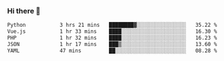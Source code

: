 ### Hi there 👋

<!--START_SECTION:waka-->

```txt
Python           3 hrs 21 mins   ████████▓░░░░░░░░░░░░░░░░   35.22 %
Vue.js           1 hr 33 mins    ████░░░░░░░░░░░░░░░░░░░░░   16.30 %
PHP              1 hr 32 mins    ████░░░░░░░░░░░░░░░░░░░░░   16.23 %
JSON             1 hr 17 mins    ███▒░░░░░░░░░░░░░░░░░░░░░   13.60 %
YAML             47 mins         ██░░░░░░░░░░░░░░░░░░░░░░░   08.28 %
```

<!--END_SECTION:waka-->

<!--
**Jonas-VanHaeken/Jonas-VanHaeken** is a ✨ _special_ ✨ repository because its `README.md` (this file) appears on your GitHub profile.

Here are some ideas to get you started:

- 🔭 I’m currently working on ...
- 🌱 I’m currently learning ...
- 👯 I’m looking to collaborate on ...
- 🤔 I’m looking for help with ...
- 💬 Ask me about ...
- 📫 How to reach me: ...
- 😄 Pronouns: ...
- ⚡ Fun fact: ...
-->
